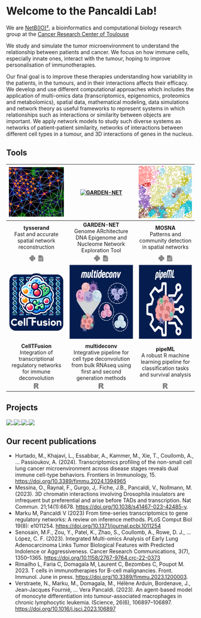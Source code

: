# Welcome to the Pancaldi Lab!

We are [NetB(IO)²](https://www.crct-inserm.fr/en/netbio2_en/), a bioinformatics and computational biology research group at the [Cancer Research Center of Toulouse](https://www.crct-inserm.fr/en/) 

We study and simulate the tumor microenvironment to understand the relationship between patients and cancer. We focus on how immune cells, especially innate ones, interact with the tumour, hoping to improve personalisation of immunotherapies.

Our final goal is to improve these therapies understanding how variability in the patients, in the tumours, and in their interactions affects their efficacy. We develop and use different computational approaches which includes the application of multi-omics data (transcriptomics, epigenomics, proteomics and metabolomics), spatial data, mathematical modeling, data simulations and network theory as useful frameworks to represent systems in which relationships such as interactions or similarity between objects are important. We apply network models to study such diverse systems as networks of patient-patient similarity, networks of interactions between different cell types in a tumour, and 3D interactions of genes in the nucleus.

## Tools

| [<img alt="tysserand" src="https://raw.githubusercontent.com/VeraPancaldiLab/.github/main/profile/tysserand.png"/>](https://github.com/VeraPancaldiLab/tysserand) | [<img alt="GARDEN-NET" src="https://raw.githubusercontent.com/VeraPancaldiLab/.github/main/profile/garden-net.png" width="200"/>](https://github.com/VeraPancaldiLab/GARDEN-NET) | [<img alt="MOSNA" src="https://raw.githubusercontent.com/VeraPancaldiLab/.github/main/profile/mosna.png" width="200"/>](https://github.com/VeraPancaldiLab/mosna_3DMERFISH) |
| :---: | :---: | :---: |  
| **tysserand** <br> Fast and accurate spatial network reconstruction | **GARDEN-NET** <br> Genome ARchitecture DNA Epigenome and Nucleome Network Exploration Tool | **MOSNA** <br> Patterns and community detection in spatial networks |
| [<img src="https://raw.githubusercontent.com/VeraPancaldiLab/.github/main/profile/python.svg" height="16">](https://github.com/VeraPancaldiLab/tysserand)&nbsp;&nbsp;[<img src="https://raw.githubusercontent.com/VeraPancaldiLab/.github/main/profile/article.svg" height="16">](https://academic.oup.com/bioinformatics/article/37/21/3989/6313163)|[<img src="https://raw.githubusercontent.com/VeraPancaldiLab/.github/main/profile/python.svg" height="16">](https://github.com/VeraPancaldiLab/GARDEN-NET)&nbsp;&nbsp;[<img src="https://raw.githubusercontent.com/VeraPancaldiLab/.github/main/profile/article.svg" height="16">](https://academic.oup.com/nar/article/48/8/4066/5809158) |[<img src="https://raw.githubusercontent.com/VeraPancaldiLab/.github/main/profile/python.svg" height="16">](https://github.com/VeraPancaldiLab/mosna_3DMERFISH)&nbsp;&nbsp;[<img src="https://raw.githubusercontent.com/VeraPancaldiLab/.github/main/profile/article.svg" height="16">](https://pubmed.ncbi.nlm.nih.gov/36993595/)
| [<img alt="CellTFusion" src="https://raw.githubusercontent.com/VeraPancaldiLab/.github/main/profile/CTF.png" width="180"/>](https://github.com/VeraPancaldiLab/CellTFusion) | [<img alt="multideconv" src="https://raw.githubusercontent.com/VeraPancaldiLab/.github/main/profile/multideconv.png" width="200" height="200"/>](https://github.com/VeraPancaldiLab/multideconv) | [<img alt="pipeML" src="https://raw.githubusercontent.com/VeraPancaldiLab/.github/main/profile/pipeML.png" width="200" height="200"/>](https://github.com/VeraPancaldiLab/pipeML) |
| **CellTFusion** <br> Integration of transcriptional regulatory networks for immune deconvolution | **multideconv** <br> Integrative pipeline for cell type deconvolution from bulk RNAseq using first and second generation methods | **pipeML** <br> A robust R machine learning pipeline for classification tasks and survival analysis |
| [<img src="https://raw.githubusercontent.com/VeraPancaldiLab/.github/main/profile/r.svg" height="16">](https://github.com/VeraPancaldiLab/CellTFusion) | [<img src="https://raw.githubusercontent.com/VeraPancaldiLab/.github/main/profile/r.svg" height="16">](https://github.com/VeraPancaldiLab/multideconv) | [<img src="https://raw.githubusercontent.com/VeraPancaldiLab/.github/main/profile/r.svg" height="16">](https://github.com/VeraPancaldiLab/multideconv) | [<img src="https://raw.githubusercontent.com/VeraPancaldiLab/.github/main/profile/r.svg" height="16">](https://github.com/VeraPancaldiLab/pipeML) |

## Projects

<a href="https://github.com/VeraPancaldiLab/Agent-Based-Model-of-NLC-in-CLL">
  <img align="center" src="https://github-readme-stats.vercel.app/api/pin/?username=VeraPancaldiLab&theme=react&repo=Agent-Based-Model-of-NLC-in-CLL" />
</a>
<a href="https://github.com/VeraPancaldiLab/GEMDeCan_deconvolution">
  <img align="center" src="https://github-readme-stats.vercel.app/api/pin/?username=VeraPancaldiLab&theme=react&repo=GEMDeCan_deconvolution" />
</a>
<a href="https://github.com/VeraPancaldiLab/LungPredict1_paper">
  <img align="center" src="https://github-readme-stats.vercel.app/api/pin/?username=VeraPancaldiLab&theme=react&repo=LungPredict1_paper" />
</a>
<a href="https://github.com/VeraPancaldiLab/Gene-Ages-Paper">
  <img align="center" src="https://github-readme-stats.vercel.app/api/pin/?username=VeraPancaldiLab&theme=react&repo=Gene-Ages-Paper" />
</a>


## Our recent publications
- Hurtado, M., Khajavi, L., Essabbar, A., Kammer, M., Xie, T., Coullomb, A., … Passioukov, A. (2024). Transcriptomics profiling of the non-small cell lung cancer microenvironment across disease stages reveals dual immune cell-type behaviors. Frontiers in Immunology, 15. https://doi.org/10.3389/fimmu.2024.1394965
- Messina, O., Raynal, F., Gurgo, J,. Fiche, J.B., Pancaldi, V., Nollmann, M. (2023). 3D chromatin interactions involving Drosophila insulators are infrequent but preferential and arise before TADs and transcription.
Nat Commun. 21;14(1):6678. https://doi.org/10.1038/s41467-023-42485-y.
- Marku M, Pancaldi V (2023) From time-series transcriptomics to gene regulatory networks: A review on inference methods. PLoS Comput Biol 19(8): e1011254. https://doi.org/10.1371/journal.pcbi.1011254
- Senosain, M.F., Zou, Y., Patel, K., Zhao, S., Coullomb, A., Rowe, D. J., … López, C. F. (2023). Integrated Multi-omics Analysis of Early Lung Adenocarcinoma Links Tumor Biological Features with Predicted Indolence or Aggressiveness. Cancer Research Communications, 3(7), 1350–1365. https://doi.org/10.1158/2767-9764.crc-22-0373
- Rimailho L, Faria C, Domagala M, Laurent C, Bezombes C, Poupot M. 2023.  T cells in immunotherapies for B-cell malignancies. Front. Immunol. June in press. https://doi.org/10.3389/fimmu.2023.1200003.
- Verstraete, N., Marku, M., Domagala, M., Hélène Arduin, Bordenave, J., Jean‐Jacques Fournié, … Vera Pancaldi. (2023). An agent-based model of monocyte differentiation into tumour-associated macrophages in chronic lymphocytic leukemia. IScience, 26(6), 106897–106897. https://doi.org/10.1016/j.isci.2023.106897
